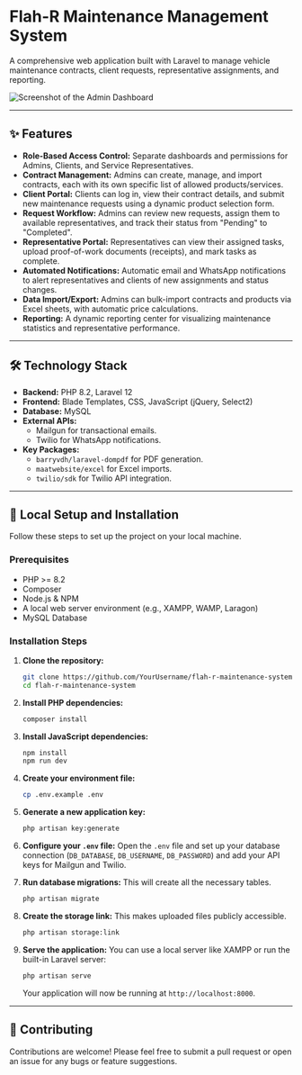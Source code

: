 # Flah-R Maintenance Management System

A comprehensive web application built with Laravel to manage vehicle maintenance contracts, client requests, representative assignments, and reporting.

![Screenshot of the Admin Dashboard](./screenshots/admin-dashboard.png)  <!-- Add a screenshot later -->

---

## ✨ Features

*   **Role-Based Access Control:** Separate dashboards and permissions for Admins, Clients, and Service Representatives.
*   **Contract Management:** Admins can create, manage, and import contracts, each with its own specific list of allowed products/services.
*   **Client Portal:** Clients can log in, view their contract details, and submit new maintenance requests using a dynamic product selection form.
*   **Request Workflow:** Admins can review new requests, assign them to available representatives, and track their status from "Pending" to "Completed".
*   **Representative Portal:** Representatives can view their assigned tasks, upload proof-of-work documents (receipts), and mark tasks as complete.
*   **Automated Notifications:** Automatic email and WhatsApp notifications to alert representatives and clients of new assignments and status changes.
*   **Data Import/Export:** Admins can bulk-import contracts and products via Excel sheets, with automatic price calculations.
*   **Reporting:** A dynamic reporting center for visualizing maintenance statistics and representative performance.

---

## 🛠️ Technology Stack

*   **Backend:** PHP 8.2, Laravel 12
*   **Frontend:** Blade Templates, CSS, JavaScript (jQuery, Select2)
*   **Database:** MySQL
*   **External APIs:**
    *   Mailgun for transactional emails.
    *   Twilio for WhatsApp notifications.
*   **Key Packages:**
    *   `barryvdh/laravel-dompdf` for PDF generation.
    *   `maatwebsite/excel` for Excel imports.
    *   `twilio/sdk` for Twilio API integration.

---

## 🚀 Local Setup and Installation

Follow these steps to set up the project on your local machine.

### Prerequisites

*   PHP >= 8.2
*   Composer
*   Node.js & NPM
*   A local web server environment (e.g., XAMPP, WAMP, Laragon)
*   MySQL Database

### Installation Steps

1.  **Clone the repository:**
    ```bash
    git clone https://github.com/YourUsername/flah-r-maintenance-system.git
    cd flah-r-maintenance-system
    ```

2.  **Install PHP dependencies:**
    ```bash
    composer install
    ```

3.  **Install JavaScript dependencies:**
    ```bash
    npm install
    npm run dev
    ```

4.  **Create your environment file:**
    ```bash
    cp .env.example .env
    ```

5.  **Generate a new application key:**
    ```bash
    php artisan key:generate
    ```

6.  **Configure your `.env` file:**
    Open the `.env` file and set up your database connection (`DB_DATABASE`, `DB_USERNAME`, `DB_PASSWORD`) and add your API keys for Mailgun and Twilio.

7.  **Run database migrations:**
    This will create all the necessary tables.
    ```bash
    php artisan migrate
    ```

8.  **Create the storage link:**
    This makes uploaded files publicly accessible.
    ```bash
    php artisan storage:link
    ```

9.  **Serve the application:**
    You can use a local server like XAMPP or run the built-in Laravel server:
    ```bash
    php artisan serve
    ```
    Your application will now be running at `http://localhost:8000`.

---

## 🤝 Contributing

Contributions are welcome! Please feel free to submit a pull request or open an issue for any bugs or feature suggestions.